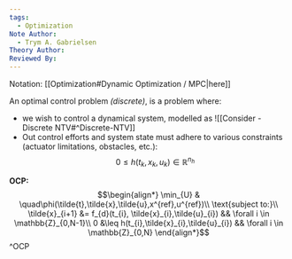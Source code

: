 ```yaml
---
tags:
  - Optimization
Note Author:
  - Trym A. Gabrielsen
Theory Author: 
Reviewed By:
---
```


Notation: [[Optimization#Dynamic Optimization / MPC|here]]

An optimal control problem *(discrete)*, is a problem where:
- we wish to control a dynamical system, modelled as ![[Consider - Discrete NTV#^Discrete-NTV]]
- Out control efforts and system state must adhere to various constraints (actuator limitations, obstacles, etc.):
$$0\leq h(t_{k},x_{k},u_{k})\in \mathbb{R}^{n_{h}}$$

**OCP:**
$$\begin{align*}
\min_{U} & \quad\phi(\tilde{t},\tilde{x},\tilde{u},x^{ref},u^{ref})\\
\text{subject to:}\\
\tilde{x}_{i+1} &= f_{d}(t_{i}, \tilde{x}_{i},\tilde{u}_{i}) && \forall i \in \mathbb{Z}_{0,N-1}\\
0 &\leq h(t_{i},\tilde{x}_{i},\tilde{u}_{i}) && \forall i \in \mathbb{Z}_{0,N}
\end{align*}$$
^OCP

